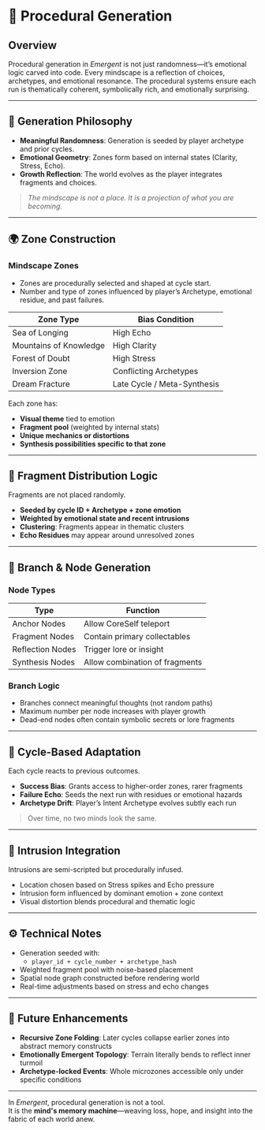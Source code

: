 
# 🧮 Procedural Generation

## Overview

Procedural generation in *Emergent* is not just randomness—it’s emotional logic carved into code. Every mindscape is a reflection of choices, archetypes, and emotional resonance. The procedural systems ensure each run is thematically coherent, symbolically rich, and emotionally surprising.

---

## 🧠 Generation Philosophy

- **Meaningful Randomness**: Generation is seeded by player archetype and prior cycles.
- **Emotional Geometry**: Zones form based on internal states (Clarity, Stress, Echo).
- **Growth Reflection**: The world evolves as the player integrates fragments and choices.

> *The mindscape is not a place. It is a projection of what you are becoming.*

---

## 🌍 Zone Construction

### Mindscape Zones

- Zones are procedurally selected and shaped at cycle start.
- Number and type of zones influenced by player’s Archetype, emotional residue, and past failures.

| Zone Type           | Bias Condition |
|---------------------|----------------|
| Sea of Longing      | High Echo      |
| Mountains of Knowledge | High Clarity |
| Forest of Doubt     | High Stress    |
| Inversion Zone      | Conflicting Archetypes |
| Dream Fracture      | Late Cycle / Meta-Synthesis |

Each zone has:
- **Visual theme** tied to emotion
- **Fragment pool** (weighted by internal stats)
- **Unique mechanics or distortions**
- **Synthesis possibilities specific to that zone**

---

## 🧩 Fragment Distribution Logic

Fragments are not placed randomly.

- **Seeded by cycle ID + Archetype + zone emotion**
- **Weighted by emotional state and recent intrusions**
- **Clustering**: Fragments appear in thematic clusters
- **Echo Residues** may appear around unresolved zones

---

## 🌿 Branch & Node Generation

### Node Types

| Type           | Function |
|----------------|----------|
| Anchor Nodes   | Allow CoreSelf teleport |
| Fragment Nodes | Contain primary collectables |
| Reflection Nodes | Trigger lore or insight |
| Synthesis Nodes | Allow combination of fragments |

### Branch Logic

- Branches connect meaningful thoughts (not random paths)
- Maximum number per node increases with player growth
- Dead-end nodes often contain symbolic secrets or lore fragments

---

## 🔁 Cycle-Based Adaptation

Each cycle reacts to previous outcomes.

- **Success Bias**: Grants access to higher-order zones, rarer fragments
- **Failure Echo**: Seeds the next run with residues or emotional hazards
- **Archetype Drift**: Player’s Intent Archetype evolves subtly each run

> Over time, no two minds look the same.

---

## 🧪 Intrusion Integration

Intrusions are semi-scripted but procedurally infused.

- Location chosen based on Stress spikes and Echo pressure
- Intrusion form influenced by dominant emotion + zone context
- Visual distortion blends procedural and thematic logic

---

## ⚙️ Technical Notes

- Generation seeded with:
  - `player_id + cycle_number + archetype_hash`
- Weighted fragment pool with noise-based placement
- Spatial node graph constructed before rendering world
- Real-time adjustments based on stress and echo changes

---

## 🔮 Future Enhancements

- **Recursive Zone Folding**: Later cycles collapse earlier zones into abstract memory constructs
- **Emotionally Emergent Topology**: Terrain literally bends to reflect inner turmoil
- **Archetype-locked Events**: Whole microzones accessible only under specific conditions

---

In *Emergent*, procedural generation is not a tool.  
It is the **mind's memory machine**—weaving loss, hope, and insight into the fabric of each world anew.
